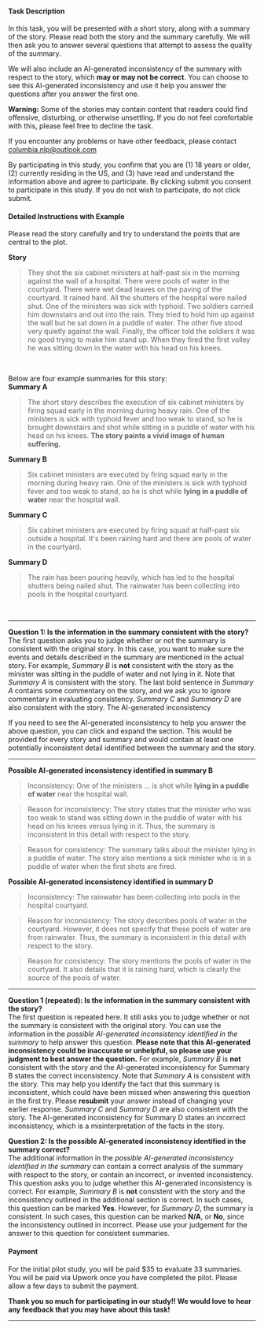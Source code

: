 #### Task Description
In this task, you will be presented with a short story, along with a summary of the story. Please read both the story and the summary carefully. We will then ask you to answer several questions that attempt to assess the quality of the summary. 


We will also include an AI-generated inconsistency of the summary with respect to the story, which **may or may not be correct**. You can choose to see this AI-generated inconsistency and use it help you answer the questions after you answer the first one.

**Warning:** Some of the stories may contain content that readers could find offensive, disturbing, or otherwise unsettling. If you do not feel comfortable with this, please feel free to decline the task.

If you encounter any problems or have other feedback, please contact columbia.nlp@outlook.com

By participating in this study, you confirm that you are (1) 18 years or older, (2) currently residing in the US, and (3) have read and understand the information above and agree to participate. By clicking submit you consent to participate in this study. If you do not wish to participate, do not click submit.

#### Detailed Instructions with Example
Please read the story carefully and try to understand the points that are central to the plot. 

**Story**
>They shot the six cabinet ministers at half-past six in the morning against the wall of a hospital. There were pools of water in the courtyard. There were wet dead leaves on the paving of the courtyard. It rained hard. All the shutters of the hospital were nailed shut. One of the ministers was sick with typhoid. Two soldiers carried him downstairs and out into the rain. They tried to hold him up against the wall but he sat down in a puddle of water. The other five stood very quietly against the wall. Finally, the officer told the soldiers it was no good trying to make him stand up. When they fired the first volley he was sitting down in the water with his head on his knees.

&nbsp;

Below are four example summaries for this story:\
**Summary A**
>The short story describes the execution of six cabinet ministers by firing squad early in the morning during heavy rain. One of the ministers is sick with typhoid fever and too weak to stand, so he is brought downstairs and shot while sitting in a puddle of water with his head on his knees. **The story paints a vivid image of human suffering.**

**Summary B**
>Six cabinet ministers are executed by firing squad early in the morning during heavy rain. One of the ministers is sick with typhoid fever and too weak to stand, so he is shot while **lying in a puddle of water** near the hospital wall.

**Summary C**
>Six cabinet ministers are executed by firing squad at half-past six outside a hospital. It's been raining hard and there are pools of water in the courtyard.

**Summary D**
>The rain has been pouring heavily, which has led to the hospital shutters being nailed shut. The rainwater has been collecting into pools in the hospital courtyard. 

&nbsp;

---

**Question 1: Is the information in the summary consistent with the story?**\
The first question asks you to judge whether or not the summary is consistent with the original story. In this case, you want to make sure the events and details described in the summary are mentioned in the actual story. For example, *Summary B* is **not** consistent with the story as the minister was sitting in the puddle of water and not lying in it. Note that *Summary A* is consistent with the story. The last bold sentence in *Summary A* contains some commentary on the story, and we ask you to ignore commentary in evaluating consistency. *Summary C* and *Summary D* are also consistent with the story. The AI-generated inconsistency 

If you need to see the AI-generated inconsistency to help you answer the above question, you can click and expand the section. This would be provided for every story and summary and would contain at least one potentially inconsistent detail identified between the summary and the story.

---

**Possible AI-generated inconsistency identified in summary B**
>Inconsistency: One of the ministers ... is shot while **lying in a puddle of water** near the hospital wall.

>Reason for inconsistency: The story states that the minister who was too weak to stand was sitting down in the puddle of water with his head on his knees versus lying in it. Thus, the summary is inconsistent in this detail with respect to the story.

>Reason for consistency: The summary talks about the minister lying in a puddle of water. The story also mentions a sick minister who is in a puddle of water when the first shots are fired.

**Possible AI-generated inconsistency identified in summary D**
>Inconsistency: The rainwater has been collecting into pools in the hospital courtyard. 

>Reason for inconsistency: The story describes pools of water in the courtyard. However, it does not specify that these pools of water are from rainwater. Thus, the summary is inconsistent in this detail with respect to the story.

>Reason for consistency: The story mentions the pools of water in the courtyard. It also details that it is raining hard, which is clearly the source of the pools of water.

---

**Question 1 (repeated): Is the information in the summary consistent with the story?**\
The first question is repeated here. It still asks you to judge whether or not the summary is consistent with the original story. You can use the information in the *possible AI-generated inconsistency identified in the summary* to help answer this question. **Please note that this AI-generated inconsistency could be inaccurate or unhelpful, so please use your judgment to best answer the question.** For example, *Summary B* is **not** consistent with the story and the AI-generated inconsistency for Summary B states the correct inconsistency. Note that *Summary A* is consistent with the story. This may help you identify the fact that this summary is inconsistent, which could have been missed when answering this question in the first try. Please **resubmit** your answer instead of changing your earlier response. *Summary C* and *Summary D* are also consistent with the story. The AI-generated inconsistency for Summary D states an incorrect inconsistency, which is a misinterpretation of the facts in the story.

**Question 2: Is the possible AI-generated inconsistency identified in the summary correct?**\
The additional information in the *possible AI-generated inconsistency identified in the summary* can contain a correct analysis of the summary with respect to the story, or contain an incorrect, or invented inconsistency. This question asks you to judge whether this AI-generated inconsistency is correct. For example, *Summary B* is **not** consistent with the story and the inconsistency outlined in the additional section is correct. In such cases, this question can be marked **Yes**. However, for *Summary D*, the summary is consistent. In such cases, this question can be marked **N/A**, or **No**, since the inconsistency outlined in incorrect. Please use your judgement for the answer to this question for consistent summaries.

#### Payment
For the initial pilot study, you will be paid $35 to evaluate 33 summaries. You will be paid via Upwork once you have completed the pilot. Please allow a few days to submit the payment. 

**Thank you so much for participating in our study!! We would love to hear any feedback that you may have about this task!**

---
